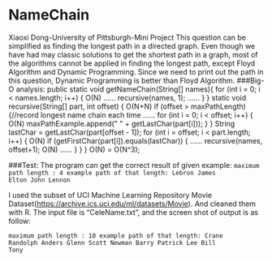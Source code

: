 # NameChain
Xiaoxi Dong-University of Pittsburgh-Mini Project
This question can be simplified as finding the longest path in a directed graph. Even though we have had may classic solutions to get the shortest path in a graph, most of the algorithms cannot be applied in finding the longest path, except Floyd Algorithm and Dynamic Programming. Since we need to print out the path in this question, Dynamic Programming is better than Floyd Algorithm.
###Big-O analysis: 
public static void getNameChain(String[] names){
		 for (int i = 0; i < names.length; i++) {	O(N)
	            ……
	            recursive(names, 1);
	            ……
	       }
	}
static void recursive(String[] part, int offset) {		O(N+N)
        if (offset > maxPathLength) {//record longest name chain each time
            ……
            for (int i = 0; i < offset; i++) {				O(N)
                maxPathExample.append(" " + getLastChar(part[i]));
            }
        }
        String lastChar = getLastChar(part[offset - 1]);
        for (int i = offset; i < part.length; i++) {			O(N)
            if (getFirstChar(part[i]).equals(lastChar)) {
            ……
                recursive(names, offset+1);				O(N)
            ……
            }
        }
    }
O(N) = O(N^3);

###Test:
The program can get the correct result of given example:
<code>maximum path length        : 4
example path of that length: Lebron James Elton John Lennon</code>

I used the subset of UCI Machine Learning Repository Movie Dataset(https://archive.ics.uci.edu/ml/datasets/Movie). And cleaned them with R. The input file is “CeleName.txt”, and the screen shot of output is as follow:

<code>maximum path length        : 10
example path of that length: Crane Randolph Anders Glenn Scott Newman Barry Patrick Lee Bill Tony</code>
